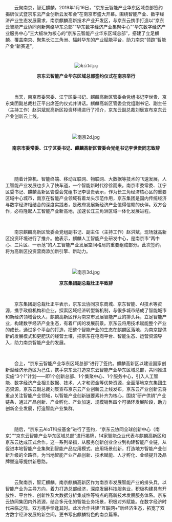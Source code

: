 <p style="text-indent: 2em;">云聚南京，智汇麒麟。2019年1月16日，“京东云智能产业华东区域总部签约揭牌仪式暨京东云产业创新云发布会”在南京市盛大开幕。围绕智能产业、数字经济产业生态发展需求，南京麒麟高新技术产业开发区，与京东云携手打造以“京东云智能产业协同创新网络华东总部”“华东数字经济产业集聚中心”“华东数字经济产业服务中心”三大板块为核心的“京东云智能产业华东区域总部”，搭建了立足麒麟、覆盖南京、聚焦长江三角洲、辐射华东的产业赋能平台，助力南京“领跑”智能产业“新赛道”。<span style="font-size:12px;font-family:&#39;微软雅黑&#39;,sans-serif"><br/></span></p>
<p style="text-indent: 2em;"><span style="font-size:12px;font-family:&#39;微软雅黑&#39;,sans-serif"><br/></span></p>
<p style="text-align: center; text-indent: 0em;"><span style="font-size:12px;font-family:&#39;微软雅黑&#39;,sans-serif"><img src="//img1.jcloudcs.com/cms/d7bbdedd-5e8f-485a-a7d4-757010ab12e320190116195254.jpg" title="" alt="南京1d.jpg"/><br/></span></p>
<p style="text-align: center;"><strong>京东云智能产业华东区域总部签约仪式在南京举行</strong></p>
<p><strong><br/></strong></p>
<p style="text-indent: 2em;">当天，南京市委常委、江宁区委书记、麒麟高新区管委会党组书记李世贵、京东集团副总裁杜正平出席签约仪式并讲话。麒麟高新区管委会党组副书记、副主任（主持工作）赵洪斌就高新区投资环境进行了推介，京东云副总裁刘辰宣布京东云产业创新云上线。</p>
<p style="text-indent: 2em;"><br/></p>
<p style="text-indent: 0em; text-align: center;"><img src="//img1.jcloudcs.com/cms/9302480a-6629-4ece-8242-67c07431b0a420190116195355.jpg" title="" alt="南京2d.jpg"/><br/></p>
<p style="text-align: center;"><strong>南京市委常委、江宁区委书记、麒麟高新区管委会党组书记李世贵同志致辞</strong></p>
<p><br/></p>
<p><br/></p>
<p style="text-indent: 2em;">随着计算机、智能终端、移动互联网、物联网、大数据等技术的飞速发展，人工智能产业发展也步入了快车道，一个智能新时代徐徐而来。南京市委常委、江宁区委书记、麒麟高新区管委会党组书记李世贵表示，作为长三角经济核心区的重要区域中心城市，南京在智能产业领域有着龙头示范作用，京东集团是国内传统经济与数字经济相结合的深度实践者，是政府发展新经济产业值得信赖的伙伴。双方合作，必将隆起人工智能产业新高地，加速长江三角洲区域一体化发展进程。</p>
<p style="text-indent: 2em;"><br/></p>
<p style="text-indent: 2em;">南京麒麟高新区管委会党组副书记、副主任（主持工作）赵洪斌，现场就高新区投资环境进行了推介。他表示，麒麟人工智能产业研发中心，是南京市“两中心、三片区、一示范”的人工智能产业发展空间格局的重要组成部分。此次签约，将为高新区投资营商添加新引擎、新动力。</p>
<p style="text-indent: 2em;"><br/></p>
<p style="text-align: center; text-indent: 0em;"><img src="//img1.jcloudcs.com/cms/acdeaaa9-32c3-4d79-a146-41dd0255784220190116195534.jpg" title="" alt="南京3d.jpg"/><br/></p>
<p style="text-align: center;"><strong>京东集团副总裁杜正平致辞</strong></p>
<p><br/></p>
<p style="text-indent: 2em;">京东集团副总裁杜正平表示，京东云协同京东商城、京东智能、AI技术等资源，携手政府机构和企业，探索区域经济转型新机制，与很多城市结成了智能城市和新经济领域合伙人，麒麟高新区作为南京市发展智能产业的排头兵，立足智能产业，构建数字经济产业生态，有着广阔的发展前景。京东云将用技术赋能整个产业的成长，通过多个平台的打造，把整个智能产业的生态在麒麟区落地，为南京提供新的发展模式和更肥沃的经营土壤，把京东在电商平台、智能生态、运营资源导入，助力南京智能产业的发展。</p>
<p style="text-indent: 2em;"><br/></p>
<p style="text-indent: 2em;">会上，“京东云智能产业华东区域总部”进行了签约。麒麟高新区以建设国家创新型经济示范区为己任，携手京东云打造京东云智能产业华东区域总部，共同推进实施“3个1”计划——即1个创新总部、1个集聚中心、1个服务中心，引入人工智能、数字经济产业相关数据、技术、人才和资金等优势资源，全面落地京东集团生态资源。京东云副总裁刘辰宣布京东云产业创新云上线发布，京东云产业创新云将重点关注智能产业领域，以智能产业创新链要素补齐为核心，围绕“研产供销”产业链条，通过产品创新、产业孵化、产业加速、规模销售四个可循环发展阶段，助力创新企业发展，打造智能产业集群。</p>
<p style="text-indent: 2em;"><br/></p>
<p style="text-indent: 2em;">随后，“京东云AIoT科技基金”进行了签约，“京东云协同全球创新中心（南京）”“京东云智能产业华东区域总部”进行揭牌，14家智能企业代表与麒麟高新区和京东云达成正式合作。这一系列举措，从服务创新创业企业到构建智能产业链，从促进本地智能产业集聚到智能产品应用模式、应用场景创新，打造地方智能产业创新升级的全路径，为当地智能产业产品创新、技术赋能、人才孵化、业绩提升及品牌塑造等提供新思路。</p>
<p style="text-indent: 2em;"><br/></p>
<p style="text-indent: 2em;">云聚南京，智汇麒麟。南京麒麟高新区作为南京市发展智能产业的排头兵，以智能产业为主导方向，着力打造总部经济，深度发展科技服务业，积极构建具有开放性、平台性、创新性及大数据分析集成性等特点的高新技术发展服务体系。京东云协同集团内外资源，结合多元化的智能业务场景，积极对外赋能。在数字经济时代来临之际，双方携手恰逢其时。此次合作共建“互联网+”新经济生态，拓宽了双方数字经济发展的新空间，更书写出麒麟特色的南京篇章。</p>
